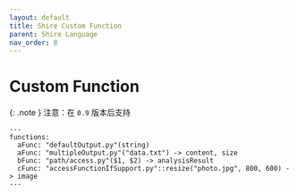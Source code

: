 ```yaml
---
layout: default
title: Shire Custom Function
parent: Shire Language
nav_order: 8
---
```


# Custom Function

{: .note }
注意：在 `0.9` 版本后支持

```shire
---
functions:
  aFunc: "defaultOutput.py"(string)
  aFunc: "multipleOutput.py"("data.txt") -> content, size
  bFunc: "path/access.py"($1, $2) -> analysisResult
  cFunc: "accessFunctionIfSupport.py"::resize("photo.jpg", 800, 600) -> image
---
```
